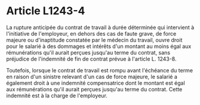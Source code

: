 # Article L1243-4

La rupture anticipée du contrat de travail à durée déterminée qui intervient à l'initiative de l'employeur, en dehors des cas de faute grave, de force majeure ou d'inaptitude constatée par le médecin du travail, ouvre droit pour le salarié à des dommages et intérêts d'un montant au moins égal aux rémunérations qu'il aurait perçues jusqu'au terme du contrat, sans préjudice de l'indemnité de fin de contrat prévue à l'article L. 1243-8. 

Toutefois, lorsque le contrat de travail est rompu avant l'échéance du terme en raison d'un sinistre relevant d'un cas de force majeure, le salarié a également droit à une indemnité compensatrice dont le montant est égal aux rémunérations qu'il aurait perçues jusqu'au terme du contrat. Cette indemnité est à la charge de l'employeur.